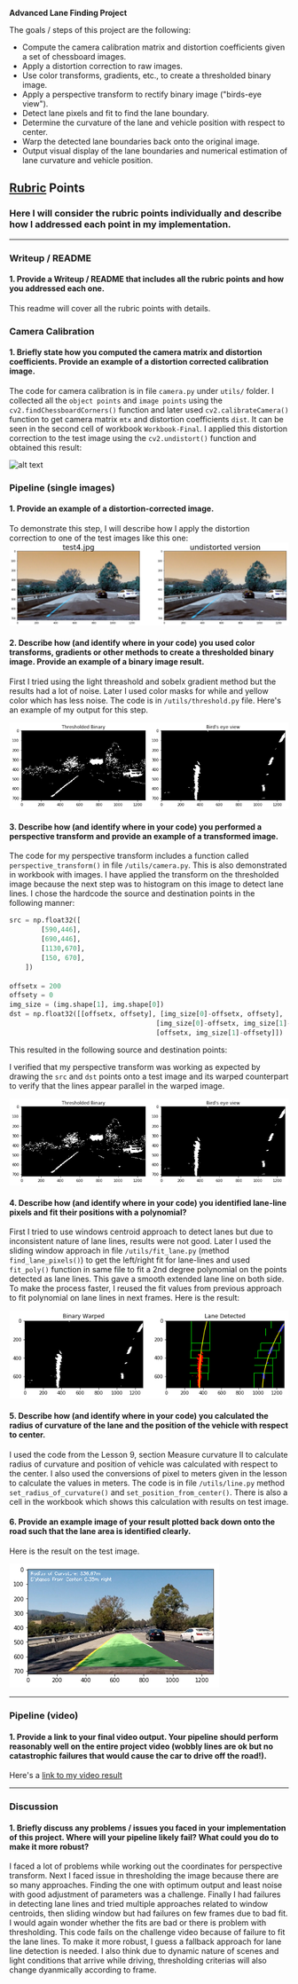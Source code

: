 **Advanced Lane Finding Project**

The goals / steps of this project are the following:

* Compute the camera calibration matrix and distortion coefficients given a set of chessboard images.
* Apply a distortion correction to raw images.
* Use color transforms, gradients, etc., to create a thresholded binary image.
* Apply a perspective transform to rectify binary image ("birds-eye view").
* Detect lane pixels and fit to find the lane boundary.
* Determine the curvature of the lane and vehicle position with respect to center.
* Warp the detected lane boundaries back onto the original image.
* Output visual display of the lane boundaries and numerical estimation of lane curvature and vehicle position.

[//]: # (Image References)

[image1]: ./output_images/undistorted.png "Undistorted"
[image2]: ./output_images/undistortion%20on%20frame.png "Road Transformed"
[image3]: ./output_images/perspective.png "Binary Example"
[image4]: ./output_images/perspective.png "Warp Example"
[image5]: ./output_images/lanedetected.png "Fit Visual"
[image6]: ./output_images/result.png "Output"
[video1]: ./output_video/project_video_output.mp4 "Video"

## [Rubric](https://review.udacity.com/#!/rubrics/571/view) Points

### Here I will consider the rubric points individually and describe how I addressed each point in my implementation.  

---

### Writeup / README

#### 1. Provide a Writeup / README that includes all the rubric points and how you addressed each one.  
This readme will cover all the rubric points with details.

### Camera Calibration

#### 1. Briefly state how you computed the camera matrix and distortion coefficients. Provide an example of a distortion corrected calibration image.

The code for camera calibration is in file `camera.py` under `utils/` folder. I collected all the `object points` and `image points` using the `cv2.findChessboardCorners()` function and later used `cv2.calibrateCamera()` function to get camera matrix `mtx` and distortion coefficients `dist`. It can be seen in the second cell of workbook `Workbook-Final`. I applied this distortion correction to the test image using the `cv2.undistort()` function and obtained this result: 

![alt text][image1]

### Pipeline (single images)

#### 1. Provide an example of a distortion-corrected image.

To demonstrate this step, I will describe how I apply the distortion correction to one of the test images like this one:
![alt text][image2]

#### 2. Describe how (and identify where in your code) you used color transforms, gradients or other methods to create a thresholded binary image.  Provide an example of a binary image result.

First I tried using the light threashold and sobelx gradient method but the results had a lot of noise. Later I used color masks for while and yellow color which has less noise. The code is in `/utils/threshold.py` file. Here's an example of my output for this step.  

![alt text][image3]

#### 3. Describe how (and identify where in your code) you performed a perspective transform and provide an example of a transformed image.

The code for my perspective transform includes a function called `perspective_transform()` in file `/utils/camera.py`. This is also demonstrated in workbook with images. I have applied the transform on the thresholded image because the next step was to histogram on this image to detect lane lines. I chose the hardcode the source and destination points in the following manner:

```python
src = np.float32([
        [590,446],
        [690,446],
        [1130,670],
        [150, 670],
    ])
    
offsetx = 200
offsety = 0
img_size = (img.shape[1], img.shape[0])
dst = np.float32([[offsetx, offsety], [img_size[0]-offsetx, offsety], 
                                     [img_size[0]-offsetx, img_size[1]-offsety], 
                                     [offsetx, img_size[1]-offsety]])
```

This resulted in the following source and destination points:

I verified that my perspective transform was working as expected by drawing the `src` and `dst` points onto a test image and its warped counterpart to verify that the lines appear parallel in the warped image.

![alt text][image4]

#### 4. Describe how (and identify where in your code) you identified lane-line pixels and fit their positions with a polynomial?

First I tried to use windows centroid approach to detect lanes but due to inconsistent nature of lane lines, results were not good. Later I used the sliding window approach in file `/utils/fit_lane.py` (method `find_lane_pixels()`) to get the left/right fit for lane-lines and used `fit_poly()` function in same file to fit a 2nd degree polynomial on the points detected as lane lines. This gave a smooth extended lane line on both side. 
To make the process faster, I reused the fit values from previous approach to fit polynomial on lane lines in next frames. Here is the result: 

![alt text][image5]

#### 5. Describe how (and identify where in your code) you calculated the radius of curvature of the lane and the position of the vehicle with respect to center.

I used the code from the Lesson 9, section Measure curvature II to calculate radius of curvature and position of vehicle was calculated with respect to the center. I also used the conversions of pixel to meters given in the lesson to calculate the values in meters. The code is in file `/utils/line.py` method `set_radius_of_curvature()` and `set_position_from_center()`. There is also a cell in the workbook which shows this calculation with results on test image.

#### 6. Provide an example image of your result plotted back down onto the road such that the lane area is identified clearly.

Here is the result on the test image.

![alt text][image6]

---

### Pipeline (video)

#### 1. Provide a link to your final video output.  Your pipeline should perform reasonably well on the entire project video (wobbly lines are ok but no catastrophic failures that would cause the car to drive off the road!).

Here's a [link to my video result](./output_video/project_video_output.mp4)

---

### Discussion

#### 1. Briefly discuss any problems / issues you faced in your implementation of this project.  Where will your pipeline likely fail?  What could you do to make it more robust?

I faced a lot of problems while working out the coordinates for perspective transform. Next I faced issue in thresholding the image because there are so many approaches. Finding the one with optimum output and least noise with good adjustment of parameters was a challenge. Finally I had failures in detecting lane lines and tried multiple approaches related to window centroids, then sliding window but had failures on few frames due to bad fit. I would again wonder whether the fits are bad or there is problem with thresholding. 
This code fails on the challenge video because of failure to fit the lane lines. To make it more robust, I guess a fallback approach for lane line detection is needed. I also think due to dynamic nature of scenes and light conditions that arrive while driving, thresholding criterias will also change dyanmically according to frame.
